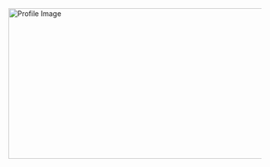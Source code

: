 <img src="https://i.pinimg.com/originals/10/d8/ba/10d8ba6db5fbe73ef31375870b481e16.gif" alt="Profile Image" width="1000" height="300">
